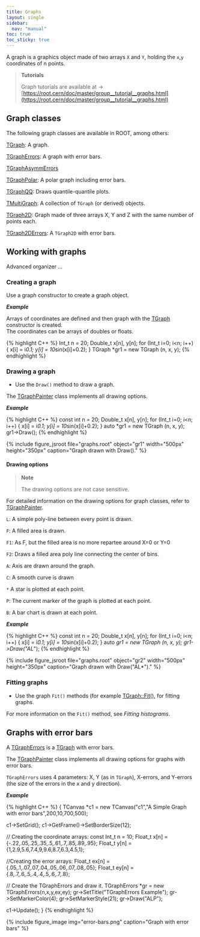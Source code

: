 ```yaml
---
title: Graphs
layout: single
sidebar:
  nav: "manual"
toc: true
toc_sticky: true
---
```

A graph is a graphics object made of two arrays `X` and `Y`, holding the `x`,`y` coordinates of n points.

> **Tutorials**
>
> Graph tutorials are available at → [https://root.cern/doc/master/group__tutorial__graphs.html](https://root.cern/doc/master/group__tutorial__graphs.html)

## Graph classes

The following graph classes are available in ROOT, among others:

[TGraph](https://root.cern/doc/master/classTGraph.html): A graph.

[TGraphErrors](https://root.cern/doc/master/classTGraphErrors.html): A graph with error bars.

[TGraphAsymmErrors](https://root.cern/doc/master/classTGraphAsymmErrors.html)

[TGraphPolar](https://root.cern/doc/master/classTGraphPolar.html): A polar graph including error bars.

[TGraphQQ](https://root.cern/doc/master/classTGraphQQ.html): Draws quantile-quantile plots.

[TMultiGraph](https://root.cern/doc/master/classTMultiGraph.html): A collection of `TGraph` (or derived) objects. 

[TGraph2D](https://root.cern/doc/master/classTGraph2D.html): Graph made of three arrays X, Y and Z with the same number of points each.

[TGraph2DErrors](https:/root.cern/doc/master/classTGraph2DErrors.html): A `TGraph2D` with error bars.

## Working with graphs

Advanced organizer ...

### Creating a graph

Use a graph constructor to create a graph object.

_**Example**_

Arrays of coordinates are defined and then graph with the [TGraph](https://root.cern/doc/master/classTGraph.html) constructor is created.<br>
The coordinates can be arrays of doubles or floats.

{% highlight C++ %}
Int_t n = 20;
Double_t x[n], y[n];
for (Int_t i=0; i<n; i++) {
   x[i] = i*0.1;
   y[i] = 10*sin(x[i]+0.2);
}
TGraph *gr1 = new TGraph (n, x, y);
{% endhighlight %}

### Drawing a graph

- Use the `Draw()` method to draw a graph.

The [TGraphPainter](https://root.cern/doc/master/classTGraph.html) class implements all drawing options.

_**Example**_

{% highlight C++ %}
   const int n = 20;
   Double_t x[n], y[n];
   for (Int_t i=0; i<n; i++) {
      x[i] = i*0.1;
      y[i] = 10*sin(x[i]+0.2);
   }
   auto *gr1 = new TGraph (n, x, y);
   gr1->Draw();
{% endhighlight %}

{% include figure_jsroot
   file="graphs.root" object="gr1" width="500px" height="350px"
   caption="Graph drawn with Draw()."
%}


#### Drawing options

> **Note**
>
> The drawing options are not case sensitive.

For detailed information on the drawing options for graph classes, refer to [TGraphPainter](https://root.cern/doc/master/classTGraph.html).

`L`: A simple poly-line between every point is drawn.

`F`: A filled area is drawn.

`F1`: As F, but the filled area is no more repartee around X=0 or Y=0

`F2`: Draws a filled area poly line connecting the center of bins.

`A`: Axis are drawn around the graph.

`C`: A smooth curve is drawn

`*` A star is plotted at each point.

`P`: The current marker of the graph is plotted at each point.

`B`: A bar chart is drawn at each point.

_**Example**_

{% highlight C++ %}
   const int n = 20;
   Double_t x[n], y[n];
   for (Int_t i=0; i<n; i++) {
      x[i] = i*0.1;
      y[i] = 10*sin(x[i]+0.2);
   }
   auto *gr1 = new TGraph (n, x, y);
   gr1->Draw("AL*");
{% endhighlight %}

{% include figure_jsroot
   file="graphs.root" object="gr2" width="500px" height="350px"
   caption="Graph drawn with Draw(\"AL\*\")."
%}

### Fitting graphs

- Use the graph `Fit()` methods (for example [TGraph::Fit()](https://root.cern/doc/master/classTGraph.html#a61269bcd47a57296f0f1d57ceff8feeb), for fitting graphs.

For more information on the `Fit()` method, see *Fitting histograms*.

## Graphs with error bars

A [TGraphErrors](https://root.cern/doc/master/classTGraphErrors.html) is a [TGraph](https://root.cern/doc/master/classTGraph.html) with error bars.

The [TGraphPainter](https://root.cern/doc/master/classTGraph.html) class implements all drawing options for graphs with error bars.

`TGraphErrors` uses 4 parameters: X, Y (as in `TGraph`), X-errors, and Y-errors (the size of the errors in the x and y direction).

_**Example**_

{% highlight C++ %}
{
   TCanvas *c1 = new TCanvas("c1","A Simple Graph with error bars",200,10,700,500);

   c1->SetGrid();
   c1->GetFrame()->SetBorderSize(12);
   
// Creating the coordinate arrays:
   const Int_t n = 10;
   Float_t x[n] = {-.22,.05,.25,.35,.5,.61,.7,.85,.89,.95};
   Float_t y[n] = {1,2.9,5.6,7.4,9,9.6,8.7,6.3,4.5,1};

//Creating the error arrays:
   Float_t ex[n] = {.05,.1,.07,.07,.04,.05,.06,.07,.08,.05};
   Float_t ey[n] = {.8,.7,.6,.5,.4,.4,.5,.6,.7,.8};

// Create the TGraphErrors and draw it.
   TGraphErrors *gr = new TGraphErrors(n,x,y,ex,ey);
   gr->SetTitle("TGraphErrors Example");
   gr->SetMarkerColor(4);
   gr->SetMarkerStyle(21);
   gr->Draw("ALP");

   c1->Update();
}
{% endhighlight %}

{% include figure_image
   img="error-bars.png"
   caption="Graph with error bars"
%}
